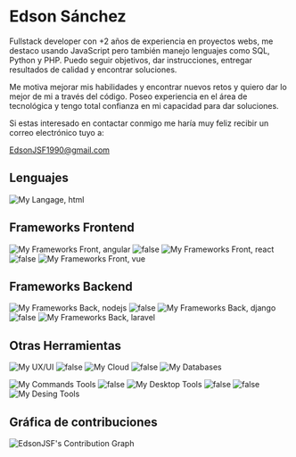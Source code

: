 # Edson Sánchez

Fullstack developer con +2 años de experiencia en proyectos webs, me destaco usando JavaScript pero también manejo lenguajes como SQL, Python y PHP. Puedo seguir objetivos, dar instrucciones, entregar resultados de calidad y encontrar soluciones.

Me motiva mejorar mis habilidades y encontrar nuevos retos y quiero dar lo mejor de mi a través del código. Poseo experiencia en el área de tecnológica y tengo total confianza en mi capacidad para dar soluciones.

Si estas interesado en contactar conmigo me haría muy feliz recibir un correo electrónico tuyo a:

EdsonJSF1990@gmail.com

## Lenguajes

![My Langage, html](https://skillicons.dev/icons?i=js,ts,py,php,sass,html,css)

<!-- ## GitHub Stats & Most Used Languages -->
<!-- https://tiny.one/readme-stats -->
<!-- Please add an env variable called PAT_1 with your github token in vercel -->
<!-- ![GitHub stats](https://github-readme-stats.vercel.app/api/?username=EdsonJSF&show_icons=true&theme=react&bg_color=1F222E&title_color=F85D7F&icon_color=F8D866) -->

## Frameworks Frontend

![My Frameworks Front, angular](https://skillicons.dev/icons?i=angular,reactivex)
![false](https://skillicons.dev/icons?i=false)
![My Frameworks Front, react](https://skillicons.dev/icons?i=react,next,redux)
![false](https://skillicons.dev/icons?i=false)
![My Frameworks Front, vue](https://skillicons.dev/icons?i=vue,nuxtjs)

## Frameworks Backend

![My Frameworks Back, nodejs](https://skillicons.dev/icons?i=nodejs,express)
![false](https://skillicons.dev/icons?i=false)
![My Frameworks Back, django](https://skillicons.dev/icons?i=django,flask)
![false](https://skillicons.dev/icons?i=false)
![My Frameworks Back, laravel](https://skillicons.dev/icons?i=laravel)

## Otras Herramientas

![My UX/UI](https://skillicons.dev/icons?i=bootstrap,tailwind,materialui)
![false](https://skillicons.dev/icons?i=false)
![My Cloud](https://skillicons.dev/icons?i=firebase,netlify,heroku)
![false](https://skillicons.dev/icons?i=false)
![My Databases](https://skillicons.dev/icons?i=mysql,mongodb)

![My Commands Tools](https://skillicons.dev/icons?i=docker,powershell,bash)
![false](https://skillicons.dev/icons?i=false)
![My Desktop Tools](https://skillicons.dev/icons?i=vscode,postman)
![false](https://skillicons.dev/icons?i=false)
![false](https://skillicons.dev/icons?i=false)
![My Desing Tools](https://skillicons.dev/icons?i=figma,wordpress)

## Gráfica de contribuciones

![EdsonJSF's Contribution Graph](https://github-readme-activity-graph.cyclic.app/graph/?username=EdsonJSF&bg_color=1F222E&title_color=F85D7F&color=F8D866&line=5bcdec&point=fff&hide_border=true)
